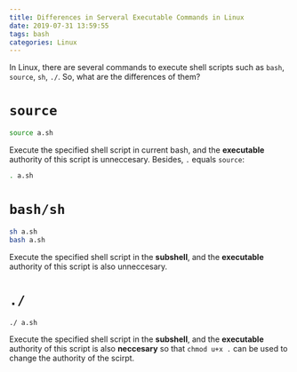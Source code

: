 ```yaml
---
title: Differences in Serveral Executable Commands in Linux
date: 2019-07-31 13:59:55
tags: bash
categories: Linux
---
```


In Linux, there are several commands to execute shell scripts such as `bash`, `source`, `sh`, `./`. So, what are the differences of them?

# `source`

```bash
source a.sh
```
Execute the specified shell script in current bash, and the **executable** authority of this script is unneccesary. Besides, `.` equals `source`:

```bash
. a.sh
```

# `bash/sh`

```bash
sh a.sh
bash a.sh
```
Execute the specified shell script in the **subshell**, and the **executable** authority of this script is also unneccesary.

# `./`

```bash
./ a.sh
```

Execute the specified shell script in the **subshell**, and the **executable** authority of this script is also **neccesary** so that `chmod u+x .` can be used to 
change the authority of the scirpt.

